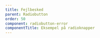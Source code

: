 ```yaml
---
title: Fejlbesked
parent: Radiobutton
order: 50
component: radiobutton-error
componentTitle: Eksempel på radioknapper
---
```

